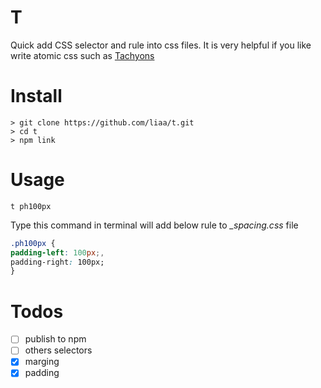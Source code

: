 # T
Quick add CSS selector and rule into css files. It is very helpful if you 
like write atomic css such as [Tachyons](tachyons.io)

# Install

    > git clone https://github.com/liaa/t.git
    > cd t
    > npm link

# Usage

    t ph100px

Type this command in terminal will add below rule to *_spacing.css* file

```css
.ph100px {
padding-left: 100px;,
padding-right: 100px;
}

```

# Todos

- [ ] publish to npm
- [ ] others selectors
- [x] marging
- [x] padding
